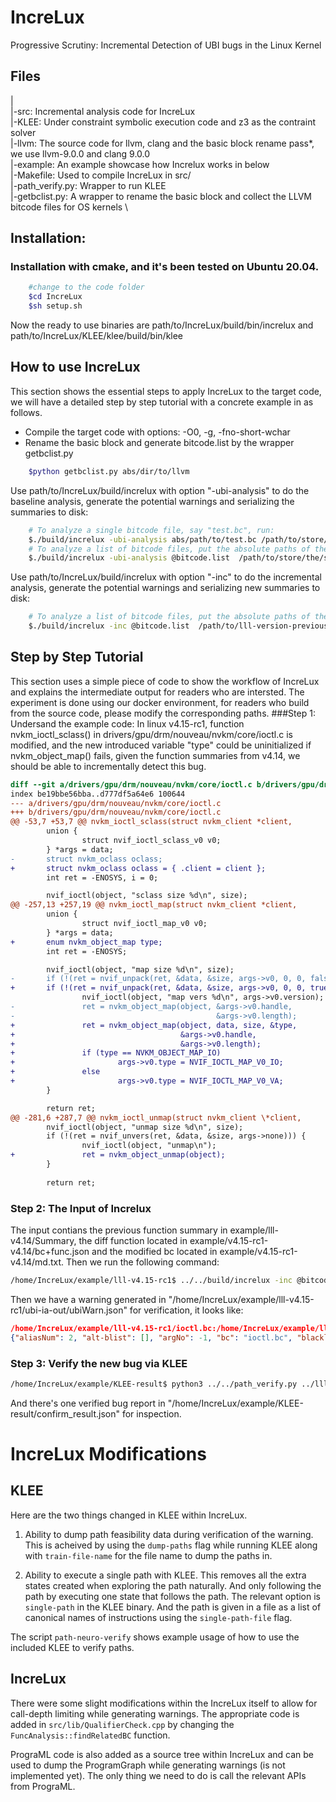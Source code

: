 # IncreLux
Progressive Scrutiny: Incremental Detection of UBI bugs in the Linux Kernel

## Files
|  
|-src: Incremental analysis code for IncreLux  \
|-KLEE: Under constraint symbolic execution code and z3 as the contraint solver  \
|-llvm: The source code for llvm, clang and the basic block rename pass\*, we use llvm-9.0.0 and clang 9.0.0  \
|-example: An example showcase how Increlux works in below  \
|-Makefile: Used to compile IncreLux in src/  \
|-path\_verify.py: Wrapper to run KLEE \
|-getbclist.py: A wrapper to rename the basic block and collect the LLVM bitcode files for OS kernels \

## Installation:
### Installation with cmake, and it's been tested on Ubuntu 20.04.
```sh
    #change to the code folder
    $cd IncreLux
    $sh setup.sh
```
Now the ready to use binaries are path/to/IncreLux/build/bin/increlux and path/to/IncreLux/KLEE/klee/build/bin/klee

## How to use IncreLux
This section shows the essential steps to apply IncreLux to the target code, we will have a detailed step by step tutorial with a concrete example in as follows.
* Compile the target code with options: -O0, -g, -fno-short-wchar
* Rename the basic block and generate bitcode.list by the wrapper getbclist.py
```sh
    $python getbclist.py abs/dir/to/llvm
```
Use path/to/IncreLux/build/increlux with option "-ubi-analysis" to do the baseline analysis, generate the potential warnings and serializing the summaries to disk:
```sh
    # To analyze a single bitcode file, say "test.bc", run:
    $./build/increlux -ubi-analysis abs/path/to/test.bc /path/to/store/the/summary
    # To analyze a list of bitcode files, put the absolute paths of the bitcode files in a file, say "bitcode.list", then run:
    $./build/increlux -ubi-analysis @bitcode.list  /path/to/store/the/summary
```
Use path/to/IncreLux/build/increlux with option "-inc" to do the incremental analysis, generate the potential warnings and serializing new summaries to disk:
```sh
    # To analyze a list of bitcode files, put the absolute paths of the bitcode files in a file, say "bitcode.list", then run:
    $./build/increlux -inc @bitcode.list  /path/to/lll-version-previous/ /path/to/lll-version/new
```

## Step by Step Tutorial
This section uses a simple piece of code to show the workflow of IncreLux and explains the intermediate output for readers who are intersted. The experiment is done using our docker environment, for readers who build from the source code, please modify the corresponding paths.
###Step 1: Undersand the example code:
In linux v4.15-rc1, function nvkm\_ioctl\_sclass() in drivers/gpu/drm/nouveau/nvkm/core/ioctl.c is modified, and the new introduced variable "type" could be uninitialized if nvkm\_object\_map() fails, given the function summaries from v4.14, we should be able to incrementally detect this bug.

```diff
diff --git a/drivers/gpu/drm/nouveau/nvkm/core/ioctl.c b/drivers/gpu/drm/nouveau/nvkm/core/ioctl.c
index be19bbe56bba..d777df5a64e6 100644
--- a/drivers/gpu/drm/nouveau/nvkm/core/ioctl.c
+++ b/drivers/gpu/drm/nouveau/nvkm/core/ioctl.c
@@ -53,7 +53,7 @@ nvkm_ioctl_sclass(struct nvkm_client *client,
        union {
                struct nvif_ioctl_sclass_v0 v0;
        } *args = data;
-       struct nvkm_oclass oclass;
+       struct nvkm_oclass oclass = { .client = client };
        int ret = -ENOSYS, i = 0;

        nvif_ioctl(object, "sclass size %d\n", size);
@@ -257,13 +257,19 @@ nvkm_ioctl_map(struct nvkm_client *client,
        union {
                struct nvif_ioctl_map_v0 v0;
        } *args = data;
+       enum nvkm_object_map type;
        int ret = -ENOSYS;

        nvif_ioctl(object, "map size %d\n", size);
-       if (!(ret = nvif_unpack(ret, &data, &size, args->v0, 0, 0, false))) {
+       if (!(ret = nvif_unpack(ret, &data, &size, args->v0, 0, 0, true))) {
                nvif_ioctl(object, "map vers %d\n", args->v0.version);
-               ret = nvkm_object_map(object, &args->v0.handle,
-                                             &args->v0.length);
+               ret = nvkm_object_map(object, data, size, &type,
+                                     &args->v0.handle,
+                                     &args->v0.length);
+               if (type == NVKM_OBJECT_MAP_IO)
+                       args->v0.type = NVIF_IOCTL_MAP_V0_IO;
+               else
+                       args->v0.type = NVIF_IOCTL_MAP_V0_VA;
        }

        return ret;
@@ -281,6 +287,7 @@ nvkm_ioctl_unmap(struct nvkm_client \*client,
        nvif_ioctl(object, "unmap size %d\n", size);
        if (!(ret = nvif_unvers(ret, &data, &size, args->none))) {
                nvif_ioctl(object, "unmap\n");
+               ret = nvkm_object_unmap(object);
        }
 
        return ret;
```
### Step 2: The Input of Increlux
The input contians the previous function summary in example/lll-v4.14/Summary, the diff function located in example/v4.15-rc1-v4.14/bc+func.json and the modified bc located in example/v4.15-rc1-v4.14/md.txt. Then we run the following command:

```sh
/home/IncreLux/example/lll-v4.15-rc1$ ../../build/increlux -inc @bitcode.list /home/IncreLux/example/lll-v4.14/ /home/IncreLux/example/lll-v4.15-rc1/ 2>inc-v4.15-rc1.txt
```
Then we have a warning generated in "/home/IncreLux/example/lll-v4.15-rc1/ubi-ia-out/ubiWarn.json" for verification, it looks like:
```json
/home/IncreLux/example/lll-v4.15-rc1/ioctl.bc:/home/IncreLux/example/lll-v4.15-rc1/object.bc:
{"aliasNum": 2, "alt-blist": [], "argNo": -1, "bc": "ioctl.bc", "blacklist": ["-data2-yizhuo-inc-experiment-experiment-lll-v4.15-rc1-drivers-gpu-drm-nouveau-nvkm-core-ioctl.llbc-nvkm_ioctl_map-17", "-data2-yizhuo-inc-experiment-experiment-lll-v4.15-rc1-drivers-gpu-drm-nouveau-nvkm-core-ioctl.llbc-nvkm_ioctl_map-18", "-data2-yizhuo-inc-experiment-experiment-lll-v4.15-rc1-drivers-gpu-drm-nouveau-nvkm-core-ioctl.llbc-nvkm_ioctl_map-19", "-data2-yizhuo-inc-experiment-experiment-lll-v4.15-rc1-drivers-gpu-drm-nouveau-nvkm-core-ioctl.llbc-nvkm_ioctl_map-20"], "colNo": "7", "fieldNo": -1, "function": "nvkm_ioctl_map", "id": "ioctl.bc_nvkm_ioctl_map_%type$obj", "lineNo": "269", "rank": "DATA", "type": "stack", "use": "-data2-yizhuo-inc-experiment-experiment-lll-v4.15-rc1-drivers-gpu-drm-nouveau-nvkm-core-ioctl.llbc-nvkm_ioctl_map-16", "warning": "  %53 = load i32, i32* %type, align 4, !dbg !5731", "whitelist": ["-data2-yizhuo-inc-experiment-experiment-lll-v4.15-rc1-drivers-gpu-drm-nouveau-nvkm-core-ioctl.llbc-nvkm_ioctl_map-0", "-data2-yizhuo-inc-experiment-experiment-lll-v4.15-rc1-drivers-gpu-drm-nouveau-nvkm-core-object.llbc-nvkm_object_map-0"]}
```
### Step 3: Verify the new bug via KLEE
```sh
/home/IncreLux/example/KLEE-result$ python3 ../../path_verify.py ../lll-v4.15-rc1/ubi-ia-out/ubiIncWarn.json
```

And there's one verified bug report in "/home/IncreLux/example/KLEE-result/confirm\_result.json" for inspection.

# IncreLux Modifications

## KLEE

Here are the two things changed in KLEE within IncreLux.

1. Ability to dump path feasibility data during verification of the warning. This is acheived by using the `dump-paths` flag
while running KLEE along with `train-file-name` for the file name to dump the paths in. 

2. Ability to execute a single path with KLEE. This removes all the extra states created when exploring the path naturally. And
only following the path by executing one state that follows the path. The relevant option is `single-path` in the KLEE binary. And the
path is given in a file as a list of canonical names of instructions using the `single-path-file` flag. 

The script `path-neuro-verify` shows example usage of how to use the included KLEE to verify paths. 

## IncreLux

There were some slight modifications within the IncreLux itself to allow for call-depth limiting while generating warnings. The appropriate code is added in `src/lib/QualifierCheck.cpp` by changing the `FuncAnalysis::findRelatedBC` function. 

PrograML code is also added as a source tree within IncreLux and can be used to dump the ProgramGraph while generating warnings (is not implemented yet). The only thing we need to do is call the relevant APIs from PrograML.

